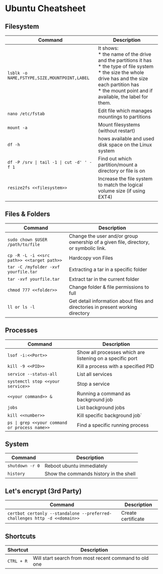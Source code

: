 # Ubuntu Cheatsheet

## Filesystem

| Command  |  Description |
|---|---|
| `lsblk -o NAME,FSTYPE,SIZE,MOUNTPOINT,LABEL`  | It shows: <br> * the name of the drive and the partitions it has <br> * the type of file system <br> * the size the whole drive has and the size each partition has <br> * the mount point and if available, the label for them. |
| `nano /etc/fstab`  |  Edit file which manages mountings to partitions  |
| `mount -a`  |  Mount filesystems (without restart) |
| `df -h`| hows available and used disk space on the Linux system |
| `df -P /srv \| tail -1 \| cut -d' ' -f 1` |  Find out which partition/mount a directory or file is on|
| `resize2fs <<filesystem>>`| Increase the file system to match the logical volume size (if using EXT4)

## Files & Folders

| Command  |  Description |
|---|---|
| `sudo chown $USER /path/to/file`  | Change the user and/or group ownership of a given file, directory, or symbolic link. |
| `cp -R -L -i <<src path>> <<target path>>` | Hardcopy von Files
| `tar -C /myfolder -xvf yourfile.tar`| Extracting a tar in a specific folder
| `tar -xvf yourfile.tar`| Extract tar in the current folder
| `chmod 777 <<folder>>`| Change folder & file permissions to full
| `ll or ls -l`| Get detail information about files and directories in present working directory


## Processes

| Command  |  Description |
|---|---|
| `lsof -i:<<Port>>`| Show all processes which are listening on a specific port|
| `kill -9 <<PID>>`  | Kill a process with a specified PID |
| `service --status-all`| List all services |
| `systemctl stop <<your service>>` | Stop a service |
| `<<your command>> &` | Running a command as background job |
| `jobs` | List background jobs |
| `kill <<number>>` | Kill specific background job`
| `ps \| grep <<your command or process name>>` | Find a specific running process |

## System

| Command  |  Description |
|---|---|
| `shutdown -r 0`| Reboot ubuntu immediately|
| `history` | Show the commands history in the shell

## Let's encrypt (3rd Party)

| Command  |  Description |
|---|---|
| `certbot certonly --standalone --preferred-challenges http -d <<domain>>`| Create certificate |

## Shortcuts

| Shortcut  |  Description |
|---|---|
| `CTRL + R`| Will start search from most recent command to old one |


